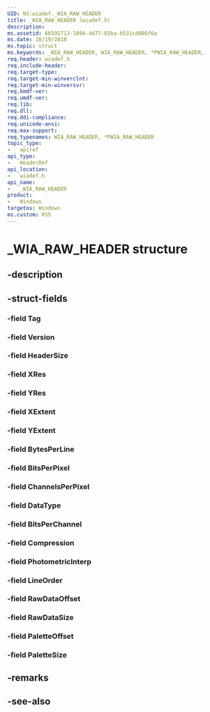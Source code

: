 ```yaml
---
UID: NS:wiadef._WIA_RAW_HEADER
title: _WIA_RAW_HEADER (wiadef.h)
description: 
ms.assetid: 6b591713-1094-4d77-81ba-b531cd886f6a
ms.date: 10/19/2018
ms.topic: struct
ms.keywords: _WIA_RAW_HEADER, WIA_RAW_HEADER, *PWIA_RAW_HEADER, 
req.header: wiadef.h
req.include-header:
req.target-type:
req.target-min-winverclnt:
req.target-min-winversvr:
req.kmdf-ver:
req.umdf-ver:
req.lib:
req.dll:
req.ddi-compliance:
req.unicode-ansi:
req.max-support:
req.typenames: WIA_RAW_HEADER, *PWIA_RAW_HEADER
topic_type: 
-	apiref
api_type: 
-	HeaderDef
api_location: 
-	wiadef.h
api_name: 
-	_WIA_RAW_HEADER
product:
-   Windows
targetos: Windows
ms.custom: RS5
---
```


# _WIA_RAW_HEADER structure

## -description


## -struct-fields

### -field Tag
 
### -field Version
 
### -field HeaderSize
 
### -field XRes
 
### -field YRes
 
### -field XExtent
 
### -field YExtent
 
### -field BytesPerLine
 
### -field BitsPerPixel
 
### -field ChannelsPerPixel
 
### -field DataType
 
### -field BitsPerChannel
 
### -field Compression
 
### -field PhotometricInterp
 
### -field LineOrder
 
### -field RawDataOffset
 
### -field RawDataSize
 
### -field PaletteOffset
 
### -field PaletteSize
 

## -remarks

## -see-also
